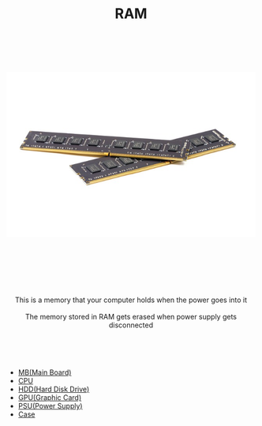 <h1 align="center">RAM</h1>




<br><br><br><br><p align="center">![alt text](RAM.jpg)</p>



<p align="center"> <br><br><br><br><br><br>
  This is a memory that your computer holds when the power goes into it<br><br>
  The memory stored in RAM gets erased when power supply gets disconnected



</p>

<br><br><br>
- [MB(Main Board)](https://github.com/jjthd/JjthdFianlProject/blob/main/MB.md)
- [CPU](https://github.com/jjthd/JjthdFianlProject/blob/main/CPU.md)
- [HDD(Hard Disk Drive)](https://github.com/jjthd/JjthdFianlProject/blob/main/HDD.md)
- [GPU(Graphic Card)](https://github.com/jjthd/JjthdFianlProject/blob/main/GPU.md)
- [PSU(Power Supply)](https://github.com/jjthd/JjthdFianlProject/blob/main/PSU.md)
- [Case](https://github.com/jjthd/JjthdFianlProject/blob/main/CASE.md)

